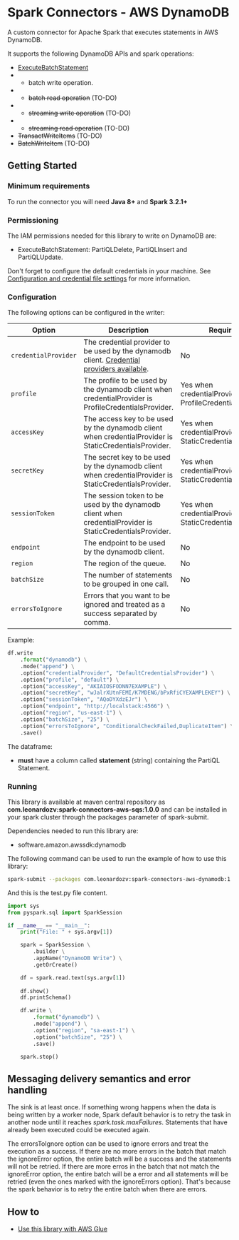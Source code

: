 # Spark Connectors - AWS DynamoDB

A custom connector for Apache Spark that executes statements in AWS DynamoDB.

It supports the following DynamoDB APIs and spark operations:
- [ExecuteBatchStatement](https://docs.aws.amazon.com/amazondynamodb/latest/APIReference/API_BatchExecuteStatement.html)
- - batch write operation.
- - ~~batch read operation~~ (TO-DO)
- - ~~streaming write operation~~ (TO-DO)
- - ~~streaming read operation~~ (TO-DO)
- ~~TransactWriteItems~~ (TO-DO)
- ~~BatchWriteItem~~ (TO-DO)

## Getting Started

### Minimum requirements

To run the connector you will need **Java 8+** and **Spark 3.2.1+**

### Permissioning 

The IAM permissions needed for this library to write on DynamoDB are:

- ExecuteBatchStatement: PartiQLDelete, PartiQLInsert and PartiQLUpdate.

Don't forget to configure the default credentials in your machine. See [Configuration and credential file settings](https://docs.aws.amazon.com/cli/latest/userguide/cli-configure-files.html) for more information.

### Configuration

The following options can be configured in the writer:

| Option                 | Description                                                                                                                                                                                                   | Required                                                  | Default                    |
|------------------------|---------------------------------------------------------------------------------------------------------------------------------------------------------------------------------------------------------------|-----------------------------------------------------------|----------------------------|
| `credentialProvider`   | The credential provider to be used by the dynamodb client. [Credential providers available](https://sdk.amazonaws.com/java/api/latest/software/amazon/awssdk/auth/credentials/AwsCredentialsProvider.html).   | No                                                        | DefaultCredentialsProvider |
| `profile`              | The profile to be used by the dynamodb client when credentialProvider is ProfileCredentialsProvider.                                                                                                          | Yes when credentialProvider is ProfileCredentialsProvider | default                    |
| `accessKey`            | The access key to be used by the dynamodb client when credentialProvider is StaticCredentialsProvider.                                                                                                        | Yes when credentialProvider is StaticCredentialsProvider  |                            |
| `secretKey`            | The secret key to be used by the dynamodb client when credentialProvider is StaticCredentialsProvider.                                                                                                        | Yes when credentialProvider is StaticCredentialsProvider  |                            |
| `sessionToken`         | The session token to be used by the dynamodb client when credentialProvider is StaticCredentialsProvider.                                                                                                     | Yes when credentialProvider is StaticCredentialsProvider  |                            |
| `endpoint`             | The endpoint to be used by the dynamodb client.                                                                                                                                                               | No                                                        |                            |
| `region`               | The region of the queue.                                                                                                                                                                                      | No                                                        | us-east-1                  |
| `batchSize`            | The number of statements to be grouped in one call.                                                                                                                                                           | No                                                        | 25                         |
| `errorsToIgnore`       | Errors that you want to be ignored and treated as a success separated by comma.                                                                                                                               | No                                                        |                            |

Example:

```python
df.write
    .format("dynamodb") \
    .mode("append") \
    .option("credentialProvider", "DefaultCredentialsProvider") \
    .option("profile", "default") \
    .option("accessKey", "AKIAIOSFODNN7EXAMPLE") \
    .option("secretKey", "wJalrXUtnFEMI/K7MDENG/bPxRfiCYEXAMPLEKEY") \
    .option("sessionToken", "AQoDYXdzEJr") \
    .option("endpoint", "http://localstack:4566") \
    .option("region", "us-east-1") \
    .option("batchSize", "25") \
    .option("errorsToIgnore", "ConditionalCheckFailed,DuplicateItem") \
    .save()
```

The dataframe:

- **must** have a column called **statement** (string) containing the PartiQL Statement.

### Running

This library is available at maven central repository as **com.leonardozv:spark-connectors-aws-sqs:1.0.0** and can be installed in your spark cluster through the packages parameter of spark-submit.

Dependencies needed to run this library are:

- software.amazon.awssdk:dynamodb

The following command can be used to run the example of how to use this library:

``` bash
spark-submit --packages com.leonardozv:spark-connectors-aws-dynamodb:1.0.0,software.amazon.awssdk:dynamodb:2.27.17 test.py sample.txt
```

And this is the test.py file content.

``` python
import sys 
from pyspark.sql import SparkSession

if __name__ == "__main__":
    print("File: " + sys.argv[1])

    spark = SparkSession \
        .builder \
        .appName("DynamoDB Write") \
        .getOrCreate()

    df = spark.read.text(sys.argv[1])
    
    df.show()
    df.printSchema()

    df.write \
        .format("dynamodb") \
        .mode("append") \
        .option("region", "sa-east-1") \
        .option("batchSize", "25") \
        .save()

    spark.stop()
```

## Messaging delivery semantics and error handling

The sink is at least once. If something wrong happens when the data is being written by a worker node, Spark default behavior is to retry the task in another node until it reaches *spark.task.maxFailures*. Statements that have already been executed could be executed again.

The errorsToIgnore option can be used to ignore errors and treat the execution as a success. If there are no more errors in the batch that match the ignoreError option, the entire batch will be a success and the statements will not be retried. If there are more erros in the batch that not match the ignoreError option, the entire batch will be a error and all statements will be retried (even the ones marked with the ignoreErrors option). That's because the spark behavior is to retry the entire batch when there are errors.

## How to

- [Use this library with AWS Glue](../docs/aws-glue.md)